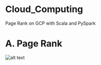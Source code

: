# Cloud_Computing
Page Rank on GCP with Scala and PySpark
# A. Page Rank
![alt text](![prank_img1](https://user-images.githubusercontent.com/81246356/200151908-ce0477ce-2d6f-45d2-a247-0465e6e88f06.jpg)
)
    
